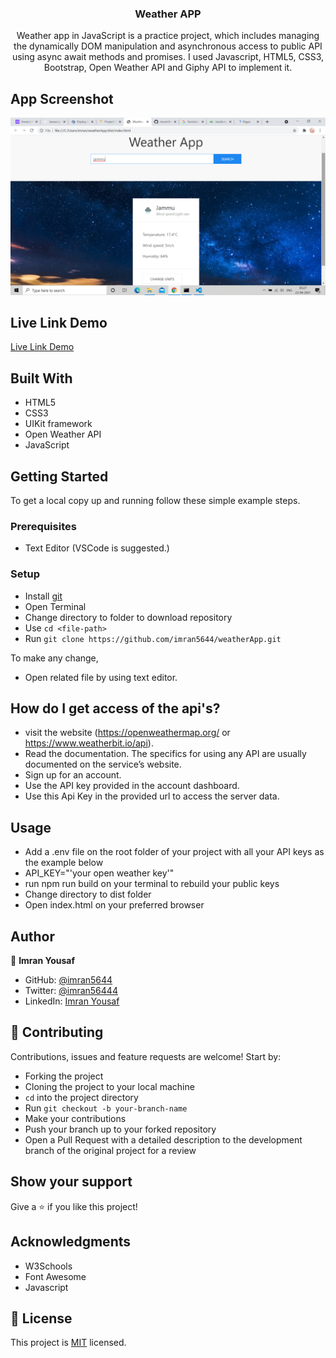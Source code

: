 <h3 align="center">Weather APP</h3>

<p align="center">Weather app in JavaScript is a practice project, which includes managing the dynamically DOM manipulation and asynchronous access to public API using async await methods and promises. I used Javascript, HTML5, CSS3, Bootstrap, Open Weather API and Giphy API to implement it.</p>

## App Screenshot
![screenshot](./screenshot/Screenshot.png)


## Live Link Demo

[Live Link Demo](https://imran5644.github.io/weatherApp/)

## Built With

- HTML5
- CSS3
- UIKit framework
- Open Weather API
- JavaScript


## Getting Started

To get a local copy up and running follow these simple example steps.

### Prerequisites

- Text Editor (VSCode is suggested.)


### Setup

- Install [git](https://git-scm.com/downloads)
- Open Terminal
- Change directory to folder to download repository
- Use `cd <file-path>`
- Run `git clone https://github.com/imran5644/weatherApp.git`


To make any change,

- Open related file by using text editor.

## How do I get access of the api's?
  - visit the website (https://openweathermap.org/ or https://www.weatherbit.io/api).
  - Read the documentation. The specifics for using any API are usually documented on the service’s website.
  - Sign up for an account.
  - Use the API key provided in the account dashboard.
  - Use this Api Key in the provided url to access the server data.


## Usage
  - Add a .env file on the root folder of your project with all your API keys as the example below
  - API_KEY="'your open weather key'"
  - run npm run build on your terminal to rebuild your public keys
  - Change directory to dist folder
  - Open index.html on your preferred browser

## Author

👤  **Imran Yousaf**

- GitHub: [@imran5644](https://github.com/imran5644)
- Twitter: [@imran56444](https://twitter.com/imran56444)
- LinkedIn: [Imran Yousaf](https://www.linkedin.com/in/imranyousaf-programmer/) 


## 🤝 Contributing

Contributions, issues and feature requests are welcome! Start by:

- Forking the project
- Cloning the project to your local machine
- `cd` into the project directory
- Run `git checkout -b your-branch-name`
- Make your contributions
- Push your branch up to your forked repository
- Open a Pull Request with a detailed description to the development branch of the original project for a review


## Show your support

Give a ⭐️ if you like this project!

## Acknowledgments

- W3Schools
- Font Awesome
- Javascript

## 📝 License

This project is [MIT](LICENSE) licensed.
